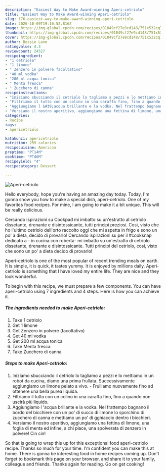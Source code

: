 ```yaml
---
description: "Easiest Way to Make Award-winning Aperi-cetriolo"
title: "Easiest Way to Make Award-winning Aperi-cetriolo"
slug: 176-easiest-way-to-make-award-winning-aperi-cetriolo
date: 2020-10-09T19:10:52.816Z
image: https://img-global.cpcdn.com/recipes/01049cf27e9cd148/751x532cq70/aperi-cetriolo-recipe-main-photo.jpg
thumbnail: https://img-global.cpcdn.com/recipes/01049cf27e9cd148/751x532cq70/aperi-cetriolo-recipe-main-photo.jpg
cover: https://img-global.cpcdn.com/recipes/01049cf27e9cd148/751x532cq70/aperi-cetriolo-recipe-main-photo.jpg
author: Bessie Lane
ratingvalue: 4.3
reviewcount: 24527
recipeingredient:
- "1 cetriolo"
- "1 limone"
- " Zenzero in polvere facoltativo"
- "40 ml vodka"
- "200 ml acqua tonica"
- " Menta fresca"
- " Zucchero di canna"
recipeinstructions:
- "Iniziamo sbucciando il cetriolo lo tagliamo a pezzi e lo mettiamo in un robot da cucina, diamo una prima frullata. Successivamente aggiungiamo un limone pelato a vivo.  Frulliamo nuovamente fino ad ottenere una bella purea liquida."
- "Filtriamo il tutto con un colino in una caraffa fino, fino a quando non uscirà più liquido."
- "Aggiungiamo l &#39;acqua brillante e la vodka. Nel frattempo bagnano il bordo del bicchiere con un po&#39; di succo di limone lo sporchino di zucchero di canna e mettiamo un po&#39; di gghiaccio dentro i bicchieri."
- "Versiamo il nostro aperitivo, aggiungiamo una fettina di limone, una foglia di menta ed infine, a chi piace, una spolverata di zenzero in polvere! Cin cin!"
categories:
- Recipe
tags:
- apericetriolo

katakunci: apericetriolo 
nutrition: 259 calories
recipecuisine: American
preptime: "PT14M"
cooktime: "PT46M"
recipeyield: "4"
recipecategory: Dessert

---
```



![Aperi-cetriolo](https://img-global.cpcdn.com/recipes/01049cf27e9cd148/751x532cq70/aperi-cetriolo-recipe-main-photo.jpg)

Hello everybody, hope you're having an amazing day today. Today, I'm gonna show you how to make a special dish, aperi-cetriolo. One of my favorites food recipes. For mine, I am going to make it a bit unique. This will be really delicious.

Cercando ispirazioni su Cookpad mi imbatto su un&#39;estratto al cetriolo dissetante, drenante e disintossicante, tutti principi preziosi. Così, visto che ho l&#39;ultimo cetriolo dell&#39;orto raccolto oggi che mi aspetta in frigo e sono un po&#39; a dieta, decido di provarlo! Cercando ispirazioni su per il #cooksnap dedicato a - in cucina con roberta- mi imbatto su un&#39;estratto di cetriolo dissetante, drenante e disintossicante. Tutti principi del cetriolo, cosi, visto che sono un po&#39; a dieta decido di provarlo!

Aperi-cetriolo is one of the most popular of recent trending meals on earth. It is simple, it is quick, it tastes yummy. It is enjoyed by millions daily. Aperi-cetriolo is something that I have loved my entire life. They are nice and they look wonderful.


To begin with this recipe, we must prepare a few components. You can have aperi-cetriolo using 7 ingredients and 4 steps. Here is how you can achieve it.

<!--inarticleads1-->

##### The ingredients needed to make Aperi-cetriolo:

1. Take 1 cetriolo
1. Get 1 limone
1. Get  Zenzero in polvere (facoltativo)
1. Get 40 ml vodka
1. Get 200 ml acqua tonica
1. Take  Menta fresca
1. Take  Zucchero di canna




<!--inarticleads2-->

##### Steps to make Aperi-cetriolo:

1. Iniziamo sbucciando il cetriolo lo tagliamo a pezzi e lo mettiamo in un robot da cucina, diamo una prima frullata. Successivamente aggiungiamo un limone pelato a vivo.  - Frulliamo nuovamente fino ad ottenere una bella purea liquida.
1. Filtriamo il tutto con un colino in una caraffa fino, fino a quando non uscirà più liquido.
1. Aggiungiamo l &#39;acqua brillante e la vodka. Nel frattempo bagnano il bordo del bicchiere con un po&#39; di succo di limone lo sporchino di zucchero di canna e mettiamo un po&#39; di gghiaccio dentro i bicchieri.
1. Versiamo il nostro aperitivo, aggiungiamo una fettina di limone, una foglia di menta ed infine, a chi piace, una spolverata di zenzero in polvere! Cin cin!




So that is going to wrap this up for this exceptional food aperi-cetriolo recipe. Thanks so much for your time. I'm confident you can make this at home. There is gonna be interesting food in home recipes coming up. Don't forget to bookmark this page on your browser, and share it to your family, colleague and friends. Thanks again for reading. Go on get cooking!
